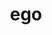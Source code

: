 ---
title: ego
meaning: I
ch: eight
pos: perspronoun
derivatives: egocentric, egotistical
mt: yes
mt5thru7: yes
ss: yes
ss1: yes
---